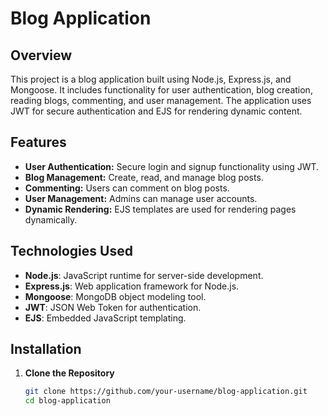 # Blog Application

## Overview

This project is a blog application built using Node.js, Express.js, and Mongoose. It includes functionality for user authentication, blog creation, reading blogs, commenting, and user management. The application uses JWT for secure authentication and EJS for rendering dynamic content.

## Features

- **User Authentication:** Secure login and signup functionality using JWT.
- **Blog Management:** Create, read, and manage blog posts.
- **Commenting:** Users can comment on blog posts.
- **User Management:** Admins can manage user accounts.
- **Dynamic Rendering:** EJS templates are used for rendering pages dynamically.

## Technologies Used

- **Node.js**: JavaScript runtime for server-side development.
- **Express.js**: Web application framework for Node.js.
- **Mongoose**: MongoDB object modeling tool.
- **JWT**: JSON Web Token for authentication.
- **EJS**: Embedded JavaScript templating.

## Installation

1. **Clone the Repository**

   ```bash
   git clone https://github.com/your-username/blog-application.git
   cd blog-application
